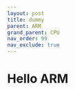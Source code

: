 ```yaml
---
layout: post
title: dummy
parent: ARM
grand_parent: CPU
nav_order: 99
nav_exclude: true
---
```


# Hello ARM